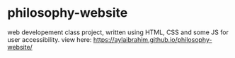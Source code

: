 # philosophy-website

web developement class project, written using HTML, CSS and some JS for user accessibility. view here: https://aylaibrahim.github.io/philosophy-website/
